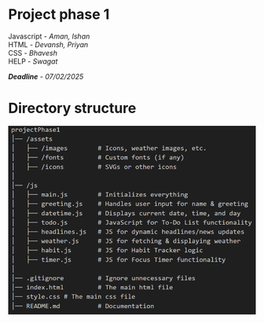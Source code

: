 # Project phase 1
Javascript - *Aman, Ishan* <br>
HTML - *Devansh, Priyan* <br>
CSS - *Bhavesh* <br>
HELP - *Swagat*

***Deadline** - 07/02/2025*

# Directory structure
![Directory Structure](assets/images/directoryStructure.png)

